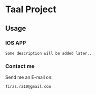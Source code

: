 # Taal Project

## Usage

### IOS APP

    Some description will be added later..

### Contact me

Send me an E-mail on:

    firas.ra10@gmail.com

